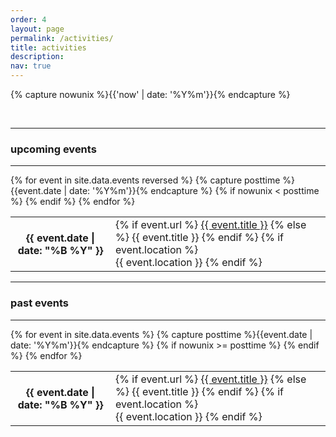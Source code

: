 ```yaml
---
order: 4
layout: page
permalink: /activities/
title: activities
description:
nav: true
---
```

{% capture nowunix %}{{'now' | date: '%Y%m'}}{% endcapture %}  

&nbsp;

---

### upcoming events

---
<div class="events">
	<div class="table-responsive">
	      <table class="table table-sm table-borderless">
			{% for event in site.data.events reversed %}
			{% capture posttime %}{{event.date | date: '%Y%m'}}{% endcapture %}
			{% if nowunix < posttime %}
				<tr>
			        <th scope="row" class="events-date">{{ event.date | date: "%B %Y" }} </th>
		            <td>
			            {% if event.url %}
			              <a class="events-title" href="{{ event.url }}">{{ event.title }}</a>
			            {% else %}
			              {{ event.title }}
			            {% endif %}
			            {% if event.location %}
			              <br> <a class="events-location">{{ event.location }}</a>
			            {% endif %}
		            </td>
		        </tr>
		    {% endif %}
			{% endfor %}
		</table>
	</div>
</div>

---

### past events

---

<div class="events">
	<div class="table-responsive">
	      <table class="table table-sm table-borderless">
			{% for event in site.data.events %}
			{% capture posttime %}{{event.date | date: '%Y%m'}}{% endcapture %}
			{% if nowunix >= posttime %}
				<tr>
			        <th scope="row" class="events-date">{{ event.date | date: "%B %Y" }} </th>
		            <td>
			            {% if event.url %}
			              <a class="events-title" href="{{ event.url }}">{{ event.title }}</a>
			            {% else %}
			              {{ event.title }}
			            {% endif %}
			            {% if event.location %}
			              <br> <a class="events-location">{{ event.location }}</a>
			            {% endif %}
		            </td>
		        </tr>
		    {% endif %}
			{% endfor %}
		</table>
	</div>
</div>